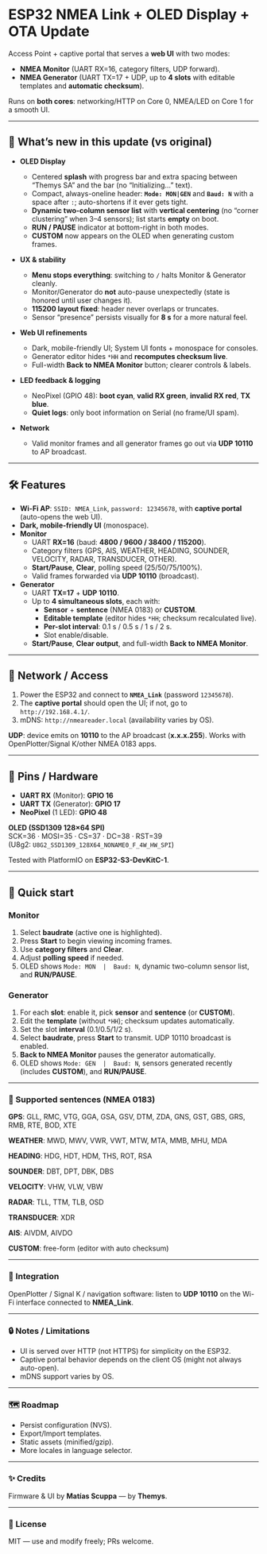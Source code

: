 # ESP32 NMEA Link + OLED Display + OTA Update

Access Point + captive portal that serves a **web UI** with two modes:

- **NMEA Monitor** (UART RX=16, category filters, UDP forward).
- **NMEA Generator** (UART TX=17 + UDP, up to **4 slots** with editable templates and **automatic checksum**).

Runs on **both cores**: networking/HTTP on Core 0, NMEA/LED on Core 1 for a smooth UI.

---

## 🔄 What’s new in this update (vs original)

- **OLED Display**
  - Centered **splash** with progress bar and extra spacing between “Themys SA” and the bar (no “Initializing…” text).
  - Compact, always-oneline header: **`Mode: MON|GEN`** and **`Baud: N`** with a space after `:`; auto-shortens if it ever gets tight.
  - **Dynamic two-column sensor list** with **vertical centering** (no “corner clustering” when 3–4 sensors); list starts **empty** on boot.
  - **RUN / PAUSE** indicator at bottom-right in both modes.
  - **CUSTOM** now appears on the OLED when generating custom frames.

- **UX & stability**
  - **Menu stops everything**: switching to `/` halts Monitor & Generator cleanly.
  - Monitor/Generator do **not** auto-pause unexpectedly (state is honored until user changes it).
  - **115200 layout fixed**: header never overlaps or truncates.
  - Sensor “presence” persists visually for **8 s** for a more natural feel.

- **Web UI refinements**
  - Dark, mobile-friendly UI; System UI fonts + monospace for consoles.
  - Generator editor hides `*HH` and **recomputes checksum live**.
  - Full-width **Back to NMEA Monitor** button; clearer controls & labels.

- **LED feedback & logging**
  - NeoPixel (GPIO 48): **boot cyan**, **valid RX green**, **invalid RX red**, **TX blue**.
  - **Quiet logs**: only boot information on Serial (no frame/UI spam).

- **Network**
  - Valid monitor frames and all generator frames go out via **UDP 10110** to AP broadcast.

---

## 🛠️ Features

- **Wi-Fi AP**: `SSID: NMEA_Link`, `password: 12345678`, with **captive portal** (auto-opens the web UI).
- **Dark, mobile-friendly UI** (monospace).
- **Monitor**
  - UART **RX=16** (baud: **4800 / 9600 / 38400 / 115200**).
  - Category filters (GPS, AIS, WEATHER, HEADING, SOUNDER, VELOCITY, RADAR, TRANSDUCER, OTHER).
  - **Start/Pause**, **Clear**, polling speed (25/50/75/100%).
  - Valid frames forwarded via **UDP 10110** (broadcast).
- **Generator**
  - UART **TX=17** + **UDP 10110**.
  - Up to **4 simultaneous slots**, each with:
    - **Sensor** + **sentence** (NMEA 0183) or **CUSTOM**.
    - **Editable template** (editor hides `*HH`; checksum recalculated live).
    - **Per-slot interval**: 0.1 s / 0.5 s / 1 s / 2 s.
    - Slot enable/disable.
  - **Start/Pause**, **Clear output**, and full-width **Back to NMEA Monitor**.

---

## 📡 Network / Access

1. Power the ESP32 and connect to **`NMEA_Link`** (password `12345678`).
2. The **captive portal** should open the UI; if not, go to `http://192.168.4.1/`.
3. mDNS: `http://nmeareader.local` (availability varies by OS).

**UDP**: device emits on **10110** to the AP broadcast (**x.x.x.255**). Works with OpenPlotter/Signal K/other NMEA 0183 apps.

---

## 🔌 Pins / Hardware

- **UART RX** (Monitor): **GPIO 16**  
- **UART TX** (Generator): **GPIO 17**  
- **NeoPixel** (1 LED): **GPIO 48**  

**OLED (SSD1309 128×64 SPI)**  
SCK=36 · MOSI=35 · CS=37 · DC=38 · RST=39  
(U8g2: `U8G2_SSD1309_128X64_NONAME0_F_4W_HW_SPI`)

Tested with PlatformIO on **ESP32-S3-DevKitC-1**.

---

## 🚀 Quick start

### Monitor
1. Select **baudrate** (active one is highlighted).
2. Press **Start** to begin viewing incoming frames.
3. Use **category filters** and **Clear**.
4. Adjust **polling speed** if needed.
5. OLED shows `Mode: MON  |  Baud: N`, dynamic two-column sensor list, and **RUN/PAUSE**.

### Generator
1. For each **slot**: enable it, pick **sensor** and **sentence** (or **CUSTOM**).
2. Edit the **template** (without `*HH`); checksum updates automatically.
3. Set the slot **interval** (0.1/0.5/1/2 s).
4. Select **baudrate**, press **Start** to transmit. UDP 10110 broadcast is enabled.
5. **Back to NMEA Monitor** pauses the generator automatically.
6. OLED shows `Mode: GEN  |  Baud: N`, sensors generated recently (includes **CUSTOM**), and **RUN/PAUSE**.

---

### 📑 Supported sentences (NMEA 0183)

**GPS**: GLL, RMC, VTG, GGA, GSA, GSV, DTM, ZDA, GNS, GST, GBS, GRS, RMB, RTE, BOD, XTE  

**WEATHER**: MWD, MWV, VWR, VWT, MTW, MTA, MMB, MHU, MDA 

**HEADING**: HDG, HDT, HDM, THS, ROT, RSA  

**SOUNDER**: DBT, DPT, DBK, DBS  

**VELOCITY**: VHW, VLW, VBW  

**RADAR**: TLL, TTM, TLB, OSD  

**TRANSDUCER**: XDR  

**AIS**: AIVDM, AIVDO  

**CUSTOM**: free-form (editor with auto checksum)

---

### 🧭 Integration

OpenPlotter / Signal K / navigation software: listen to **UDP 10110** on the Wi-Fi interface connected to **NMEA_Link**.

---

### 🔒 Notes / Limitations

- UI is served over HTTP (not HTTPS) for simplicity on the ESP32.
- Captive portal behavior depends on the client OS (might not always auto-open).
- mDNS support varies by OS.

---

### 🗺️ Roadmap

- Persist configuration (NVS).
- Export/Import templates.
- Static assets (minified/gzip).
- More locales in language selector.

---

### ✨ Credits

Firmware & UI by **Matías Scuppa** — by **Themys**.

---

### 📝 License

MIT — use and modify freely; PRs welcome.
